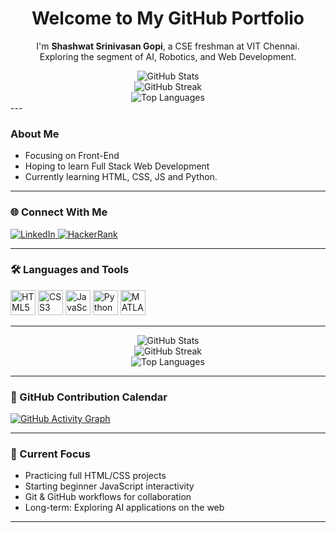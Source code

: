 <h1 align="center">Welcome to My GitHub Portfolio</h1>

<p align="center">
  I'm <strong>Shashwat Srinivasan Gopi</strong>, a CSE freshman at VIT Chennai.<br>
  Exploring the segment of AI, Robotics, and Web Development.
</p>
<div align="center">
  <img src="https://github-readme-stats.vercel.app/api?username=suswot&show_icons=true&hide_border=true&theme=tokyonight" alt="GitHub Stats"/>
  <br />
  <img src="https://github-readme-streak-stats.herokuapp.com/?user=suswot&theme=tokyonight&hide_border=true" alt="GitHub Streak"/>
  <br />
  <img src="https://github-readme-stats.vercel.app/api/top-langs/?username=suswot&layout=compact&theme=tokyonight&hide_border=true" alt="Top Languages"/>
</div>
---

### About Me

- Focusing on Front-End 
- Hoping to learn Full Stack Web Development   
- Currently learning HTML, CSS, JS and Python.

---

### 🌐 Connect With Me

<p align="left">
  <a href="https://www.linkedin.com/in/shashwat-srinivasan-gopi-071b80314" target="_blank">
    <img src="https://img.shields.io/badge/LinkedIn-0A66C2?style=flat&logo=linkedin&logoColor=white" alt="LinkedIn"/>
  </a>
  <a href="https://discord.com/users/781842392620859474" target="_blank">
    <img src="https://img.shields.io/badge/HackerRank-2EC866?style=flat&logo=HackerRank&logoColor=white" alt="HackerRank"/>
  </a>
</p>

---

### 🛠 Languages and Tools

<p align="left">
  <img src="https://cdn.jsdelivr.net/gh/devicons/devicon/icons/html5/html5-original.svg" height="40" alt="HTML5"/>
  <img src="https://cdn.jsdelivr.net/gh/devicons/devicon/icons/css3/css3-original.svg" height="40" alt="CSS3"/>
  <img src="https://cdn.jsdelivr.net/gh/devicons/devicon/icons/javascript/javascript-original.svg" height="40" alt="JavaScript"/>
  <img src="https://cdn.jsdelivr.net/gh/devicons/devicon/icons/python/python-original.svg" height="40" alt="Python"/>
  <img src="https://cdn.jsdelivr.net/gh/devicons/devicon/icons/matlab/matlab-original.svg" height="40" alt="MATLAB"/>
</p>

---


<div align="center">
  <img src="https://github-readme-stats.vercel.app/api?username=suswot&show_icons=true&hide_border=true&theme=tokyonight" alt="GitHub Stats"/>
  <br />
  <img src="https://github-readme-streak-stats.herokuapp.com/?user=suswot&theme=tokyonight&hide_border=true" alt="GitHub Streak"/>
  <br />
  <img src="https://github-readme-stats.vercel.app/api/top-langs/?username=suswot&layout=compact&theme=tokyonight&hide_border=true" alt="Top Languages"/>
</div>

---

### 📅 GitHub Contribution Calendar

<!-- GitHub Activity Graph by Ashutosh00710 -->
<a href="https://github.com/suswot">
  <img src="https://github-readme-activity-graph.vercel.app/graph?username=suswot&theme=tokyo-night&area=true&hide_border=true" alt="GitHub Activity Graph" />
</a>

---

### 🚀 Current Focus

- Practicing full HTML/CSS projects  
- Starting beginner JavaScript interactivity  
- Git & GitHub workflows for collaboration  
- Long-term: Exploring AI applications on the web

---

